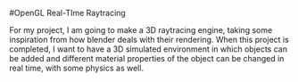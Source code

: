 #OpenGL Real-TIme Raytracing

For my project, I am going to make a 3D raytracing engine, taking some inspiration from how blender deals with their rendering. When this project is completed, I want to have a 3D simulated environment in which objects can be added and different material properties of the object can be changed in real time, with some physics as well.
